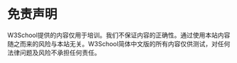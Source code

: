 # 免责声明

W3School提供的内容仅用于培训。我们不保证内容的正确性。通过使用本站内容随之而来的风险与本站无关。W3School简体中文版的所有内容仅供测试，对任何法律问题及风险不承担任何责任。